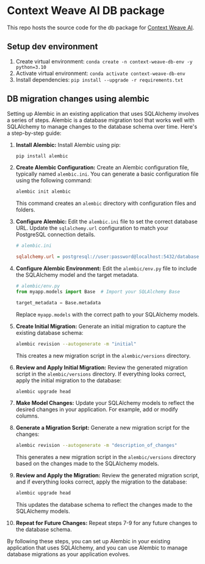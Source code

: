 # Context Weave AI DB package

This repo hosts the source code for the db package for [Context Weave AI](https://contextweave.ai/).

## Setup dev environment

1. Create virtual environment: `conda create -n context-weave-db-env -y python=3.10`
1. Activate virtual environment: `conda activate context-weave-db-env`
1. Install dependencies: `pip install --upgrade -r requirements.txt`

## DB migration changes using alembic

Setting up Alembic in an existing application that uses SQLAlchemy involves a series of steps. Alembic is a database migration tool that works well with SQLAlchemy to manage changes to the database schema over time. Here's a step-by-step guide:

1. **Install Alembic:**
   Install Alembic using pip:

   ```bash
   pip install alembic
   ```

2. **Create Alembic Configuration:**
   Create an Alembic configuration file, typically named `alembic.ini`. You can generate a basic configuration file using the following command:

   ```bash
   alembic init alembic
   ```

   This command creates an `alembic` directory with configuration files and folders.

3. **Configure Alembic:**
   Edit the `alembic.ini` file to set the correct database URL. Update the `sqlalchemy.url` configuration to match your PostgreSQL connection details.

   ```ini
   # alembic.ini

   sqlalchemy.url = postgresql://user:password@localhost:5432/database
   ```

4. **Configure Alembic Environment:**
   Edit the `alembic/env.py` file to include the SQLAlchemy model and the target metadata.

   ```python
   # alembic/env.py
   from myapp.models import Base  # Import your SQLAlchemy Base

   target_metadata = Base.metadata
   ```

   Replace `myapp.models` with the correct path to your SQLAlchemy models.

5. **Create Initial Migration:**
   Generate an initial migration to capture the existing database schema:

   ```bash
   alembic revision --autogenerate -m "initial"
   ```

   This creates a new migration script in the `alembic/versions` directory.

6. **Review and Apply Initial Migration:**
   Review the generated migration script in the `alembic/versions` directory. If everything looks correct, apply the initial migration to the database:

   ```bash
   alembic upgrade head
   ```

7. **Make Model Changes:**
   Update your SQLAlchemy models to reflect the desired changes in your application. For example, add or modify columns.

8. **Generate a Migration Script:**
   Generate a new migration script for the changes:

   ```bash
   alembic revision --autogenerate -m "description_of_changes"
   ```

   This generates a new migration script in the `alembic/versions` directory based on the changes made to the SQLAlchemy models.

9. **Review and Apply the Migration:**
   Review the generated migration script, and if everything looks correct, apply the migration to the database:

   ```bash
   alembic upgrade head
   ```

   This updates the database schema to reflect the changes made to the SQLAlchemy models.

10. **Repeat for Future Changes:**
    Repeat steps 7-9 for any future changes to the database schema.

By following these steps, you can set up Alembic in your existing application that uses SQLAlchemy, and you can use Alembic to manage database migrations as your application evolves.
